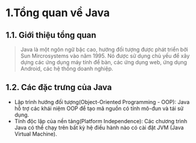 # 1.Tổng quan về Java  
## 1.1. Giới thiệu tổng quan

> Java là một ngôn ngữ bậc cao, hướng đối tượng được phát triển bởi Sun Mircrosystems vào năm 1995. Nó được sử dụng chủ yếu để xây dựng các ứng dụng máy tính để bàn, các ứng dụng web, ứng dụng Android, các hệ thống doanh nghiệp.

## 1.2. Các đặc trưng của Java  

- Lập trình hướng đối tượng(Object-Oriented Programming - OOP): Java hỗ trợ các khái niệm OOP để tạo mã nguồn có tính mô-đun và tái sử dụng.
- Tính độc lập của nền tảng(Platform Independence): Các chương trình Java có thể chạy trên bất kỳ hệ điều hành nào có cài đặt JVM (Java Virtual Machine).

